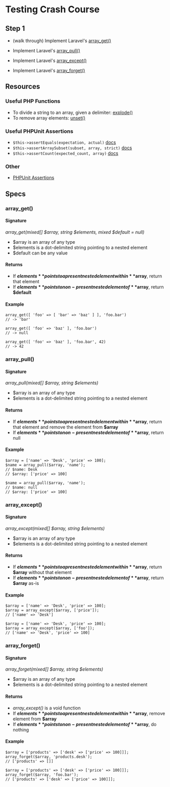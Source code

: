 # Testing Crash Course

## Step 1

* (walk through) Implement Laravel's [array_get()](https://laravel.com/docs/5.3/helpers#method-array-get)

* Implement Laravel's [array_pull()](https://laravel.com/docs/5.3/helpers#method-array-pull)

* Implement Laravel's [array_except()](https://laravel.com/docs/5.3/helpers#method-array-except)

* Implement Laravel's [array_forget()](https://laravel.com/docs/5.3/helpers#method-array-forget)

## Resources

### Useful PHP Functions
* To divide a string to an array, given a delimiter: [explode()](http://php.net/manual/en/function.explode.php)
* To remove array elements: [unset()](http://php.net/manual/en/function.unset.php)

### Useful PHPUnit Assertions
* `$this->assertEquals(expectation, actual)` [docs](https://phpunit.de/manual/current/en/appendixes.assertions.html#appendixes.assertions.assertEquals)
* `$this->assertArraySubset(subset, array, strict)` [docs](https://phpunit.de/manual/current/en/appendixes.assertions.html#appendixes.assertions.assertArraySubset)
* `$this->assertCount(expected_count, array)` [docs](https://phpunit.de/manual/current/en/appendixes.assertions.html#appendixes.assertions.assertCount)

### Other
* [PHPUnit Assertions](https://phpunit.de/manual/current/en/appendixes.assertions.html)

## Specs

### array_get()

#### Signature
*array_get(mixed[] $array, string $elements, mixed $default = null)*
* $array is an array of any type
* $elements is a dot-delimited string pointing to a nested element
* $default can be any value

#### Returns
* If **$elements** points to a present nested element within **$array**, return that element
* If **$elements** points to non-present nested element of **$array**, return **$default**

#### Example
```
array_get([ 'foo' => [ 'bar' => 'baz' ] ], 'foo.bar')
// -> 'bar'

array_get([ 'foo' => 'baz' ], 'foo.bar')
// -> null

array_get([ 'foo' => 'baz' ], 'foo.bar', 42)
// -> 42
```

### array_pull()

#### Signature
*array_pull(mixed[] $array, string $elements)*
* $array is an array of any type
* $elements is a dot-delimited string pointing to a nested element

#### Returns
* If **$elements** points to a present nested element within **$array**, return that element and remove the element from **$array**
* If **$elements** points to non-present nested element of **$array**, return null

#### Example
```
$array = ['name' => 'Desk', 'price' => 100];
$name = array_pull($array, 'name');
// $name: Desk
// $array: ['price' => 100]

$name = array_pull($array, 'name');
// $name: null
// $array: ['price' => 100]
```

### array_except()
#### Signature
*array_except(mixed[] $array, string $elements)*
* $array is an array of any type
* $elements is a dot-delimited string pointing to a nested element

#### Returns
* If **$elements** points to a present nested element within **$array**, return **$array** without that element
* If **$elements** points to non-present nested element of **$array**, return **$array** as-is

#### Example
```
$array = ['name' => 'Desk', 'price' => 100];
$array = array_except($array, ['price']);
// ['name' => 'Desk']

$array = ['name' => 'Desk', 'price' => 100];
$array = array_except($array, ['foo']);
// ['name' => 'Desk', 'price' => 100]
```

### array_forget()
#### Signature
*array_forget(mixed[] $array, string $elements)*
* $array is an array of any type
* $elements is a dot-delimited string pointing to a nested element

#### Returns
* *array_except()* is a void function
* If **$elements** points to a present nested element within **$array**, remove element from **$array**
* If **$elements** points to non-present nested element of **$array**, do nothing

#### Example
```
$array = ['products' => ['desk' => ['price' => 100]]];
array_forget($array, 'products.desk');
// ['products' => []]

$array = ['products' => ['desk' => ['price' => 100]]];
array_forget($array, 'foo.bar');
// ['products' => ['desk' => ['price' => 100]]];
```
